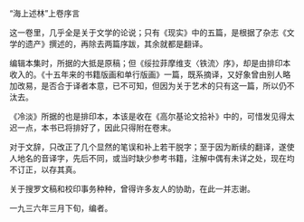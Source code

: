 “海上述林”上卷序言

  

这一卷里，几乎全是关于文学的论说；只有《现实》中的五篇，是根据了杂志《文学的遗产》撰述的，再除去两篇序跋，其余就都是翻译。

编辑本集时，所据的大抵是原稿；但《绥拉菲摩维支〈铁流〉序》，却是由排印本收入的。《十五年来的书籍版画和单行版画》一篇，既系摘译，又好象曾由别人略加改易，是否合于译者本意，已不可知，但因为关于艺术的只有这一篇，所以仍不汰去。

《冷淡》所据的也是排印本，本该是收在《高尔基论文拾补》中的，可惜发见得太迟一点，本书已将排好了，因此只得附在卷末。

对于文辞，只改正了几个显然的笔误和补上若干脱字；至于因为断续的翻译，遂使人地名的音译字，先后不同，或当时缺少参考书籍，注解中偶有未详之处，现在均不订正，以存其真。

关于搜罗文稿和校印事务种种，曾得许多友人的协助，在此一并志谢。

  

一九三六年三月下旬，编者。